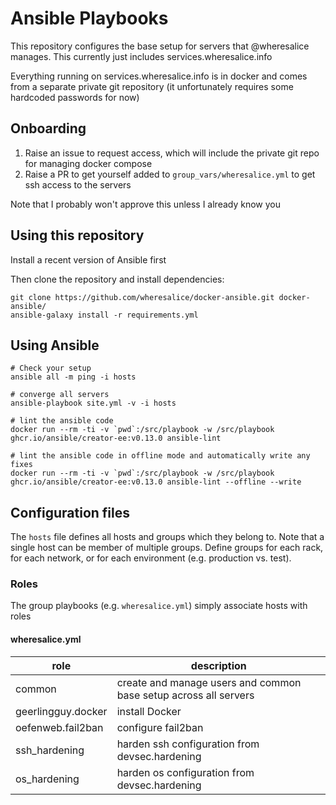 # Ansible Playbooks

This repository configures the base setup for servers that @wheresalice manages. This currently just includes services.wheresalice.info

Everything running on services.wheresalice.info is in docker and comes from a separate private git repository (it unfortunately requires some hardcoded passwords for now)

## Onboarding

1. Raise an issue to request access, which will include the private git repo for managing docker compose
2. Raise a PR to get yourself added to `group_vars/wheresalice.yml` to get ssh access to the servers

Note that I probably won't approve this unless I already know you

## Using this repository

Install a recent version of Ansible first

Then clone the repository and install dependencies:

```
git clone https://github.com/wheresalice/docker-ansible.git docker-ansible/
ansible-galaxy install -r requirements.yml
```

## Using Ansible


```
# Check your setup
ansible all -m ping -i hosts

# converge all servers
ansible-playbook site.yml -v -i hosts

# lint the ansible code
docker run --rm -ti -v `pwd`:/src/playbook -w /src/playbook ghcr.io/ansible/creator-ee:v0.13.0 ansible-lint

# lint the ansible code in offline mode and automatically write any fixes
docker run --rm -ti -v `pwd`:/src/playbook -w /src/playbook ghcr.io/ansible/creator-ee:v0.13.0 ansible-lint --offline --write

```

## Configuration files

The `hosts` file defines all hosts and groups which they belong to. Note that a single host can be member of multiple groups. Define groups for each rack, for each network, or for each environment (e.g. production vs. test).

### Roles

The group playbooks (e.g. `wheresalice.yml`) simply associate hosts with roles

#### wheresalice.yml

| role               | description                                                      |
|--------------------|------------------------------------------------------------------|
| common             | create and manage users and common base setup across all servers |
| geerlingguy.docker | install Docker                                                   |
| oefenweb.fail2ban  | configure fail2ban                                               |
| ssh_hardening      | harden ssh configuration from devsec.hardening                   |
| os_hardening       | harden os configuration from devsec.hardening                    |
